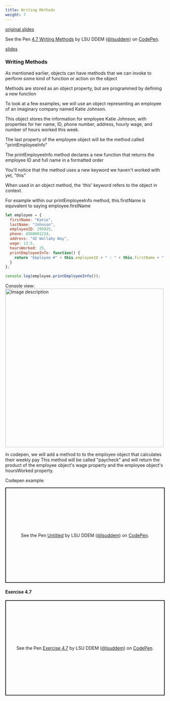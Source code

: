 ```yaml
---
title: Writing Methods
weight: 7
---
```


[original slides](../old_presentation4_7)

<p data-height="600" data-theme-id="33744" data-slug-hash="5f7811061e810786f1ea45ce7e702184" data-default-tab="js" data-user="lsuddem" data-embed-version="2" data-pen-title="4.7 Writing Methods" data-editable="true" class="codepen">See the Pen <a href="https://codepen.io/lsuddem/pen/5f7811061e810786f1ea45ce7e702184/">4.7 Writing Methods</a> by LSU DDEM (<a href="https://codepen.io/lsuddem">@lsuddem</a>) on <a href="https://codepen.io">CodePen</a>.</p>
<script async src="https://static.codepen.io/assets/embed/ei.js"></script>


[slides](../presentation4_7)

### Writing Methods 

As mentioned earlier, objects can have methods that we can invoke to perform some kind of function or action on the object

Methods are stored as an object property, but are programmed by defining a new function

To look at a few examples, we will use an object representing an employee of an imaginary company named Katie Johnson.

This object stores the information for employee Katie Johnson, with properties for her name, ID, phone number, address, hourly wage, and number of hours worked this week.

The last property of the employee object will be the method called "printEmployeeInfo"

The printEmployeeInfo method declares a new function that returns the employee ID and full name in a formatted order

You'll notice that the method uses a new keyword we haven't worked with yet, "this"

When used in an object method, the 'this' keyword refers to the object in context.

For example within our  printEmployeeInfo method, this.firstName is equivalent to saying employee.firstName

```js
let employee = {
  firstName: "Katie",
  lastName: "Johnson",
  employeeID: 295025,
  phone: 4560001234,
  address: "42 Wallaby Way",
  wage: 13.5,
  hoursWorked: 25,
  printEmployeeInfo: function() {
    return "Employee #" + this.employeeID + " : " + this.firstName + " " + this.lastName;
  }
};

console.log(employee.printEmployeeInfo());
```

Console view:
<img src="../../media/4_7_1.png" alt="Image description" width="500">

In codepen, we will add a method to  to the employee object that calculates their weekly pay
This method will be called "paycheck" and will return the product of the employee object's wage property and the employee object's hoursWorked property. 

Codepen example: 

<p class="codepen" data-height="300" data-default-tab="result" data-slug-hash="xbKgeYg" data-pen-title="Untitled" data-user="lsuddem" style="height: 300px; box-sizing: border-box; display: flex; align-items: center; justify-content: center; border: 2px solid; margin: 1em 0; padding: 1em;">
  <span>See the Pen <a href="https://codepen.io/lsuddem/pen/xbKgeYg">
  Untitled</a> by LSU DDEM (<a href="https://codepen.io/lsuddem">@lsuddem</a>)
  on <a href="https://codepen.io">CodePen</a>.</span>
</p>
<script async src="https://cpwebassets.codepen.io/assets/embed/ei.js"></script>

#### Exercise 4.7

<p class="codepen" data-height="300" data-default-tab="result" data-slug-hash="ZYzLZob" data-pen-title="Exercise 4.7" data-user="lsuddem" style="height: 300px; box-sizing: border-box; display: flex; align-items: center; justify-content: center; border: 2px solid; margin: 1em 0; padding: 1em;">
  <span>See the Pen <a href="https://codepen.io/lsuddem/pen/ZYzLZob">
  Exercise 4.7</a> by LSU DDEM (<a href="https://codepen.io/lsuddem">@lsuddem</a>)
  on <a href="https://codepen.io">CodePen</a>.</span>
</p>
<script async src="https://cpwebassets.codepen.io/assets/embed/ei.js"></script>